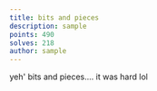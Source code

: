 ```yaml
---
title: bits and pieces
description: sample
points: 490
solves: 218
author: sample
---
```


yeh' bits and pieces.... it was hard lol
